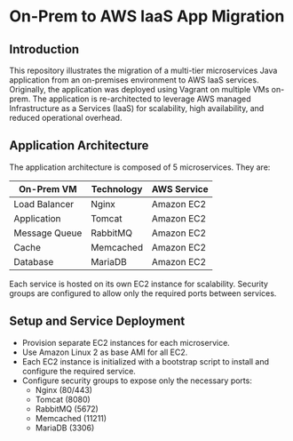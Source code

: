 # On-Prem to AWS IaaS App Migration

## Introduction
This repository illustrates the migration of a multi-tier microservices Java application from an on-premises environment to AWS IaaS services.  
Originally, the application was deployed using Vagrant on multiple VMs on-prem. The application is re-architected to leverage AWS managed Infrastructure as a Services (IaaS) for scalability, high availability, and reduced operational overhead.

## Application Architecture

The application architecture is composed of 5 microservices. They are:

| On-Prem VM      | Technology              | AWS Service    |
|-----------------|-------------------------|------------------------------|
| Load Balancer   | Nginx                   | Amazon EC2 |
| Application     | Tomcat                  | Amazon EC2          |
| Message Queue   | RabbitMQ                | Amazon EC2 |
| Cache           | Memcached               | Amazon EC2 |
| Database        | MariaDB                 | Amazon EC2  |

Each service is hosted on its own EC2 instance for scalability. Security groups are configured to allow only the required ports between services.

## Setup and Service Deployment
  - Provision separate EC2 instances for each microservice.
  - Use Amazon Linux 2 as base AMI for all EC2.
  - Each EC2 instance is initialized with a bootstrap script to install and configure the required service.
  - Configure security groups to expose only the necessary ports:
     - Nginx (80/443)
     - Tomcat (8080)
     - RabbitMQ (5672)
     - Memcached (11211)
     - MariaDB (3306)
